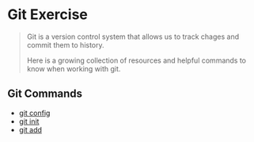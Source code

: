 # Git Exercise
>
>Git is a version control system that allows us to track chages and commit them to history.
>
>Here is a growing collection of resources and helpful commands to know when working with git.

## Git Commands
- [git config](./Commands/Config.md) 
- [git init](./Commands/Init.md) 
- [git add](./Commands/Add.md) 